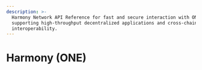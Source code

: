 ```yaml
---
description: >-
  Harmony Network API Reference for fast and secure interaction with ONE nodes,
  supporting high-throughput decentralized applications and cross-chain
  interoperability.
---
```


# Harmony (ONE)

